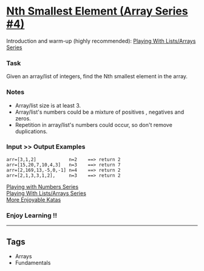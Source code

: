 # [Nth Smallest Element (Array Series #4) ](https://www.codewars.com/kata/5a512f6a80eba857280000fc)

Introduction and warm-up (highly recommended): [Playing With Lists/Arrays Series](https://www.codewars.com/collections/playing-with-lists-slash-arrays)

### Task

Given an array/list of integers, find the Nth smallest element in the array.

### Notes

- Array/list size is at least 3.
- Array/list's numbers could be a mixture of positives , negatives and zeros.
- Repetition in array/list's numbers could occur, so don't remove duplications.

### Input >> Output Examples

```
arr=[3,1,2]            n=2    ==> return 2
arr=[15,20,7,10,4,3]   n=3    ==> return 7
arr=[2,169,13,-5,0,-1] n=4    ==> return 2
arr=[2,1,3,3,1,2],     n=3    ==> return 2
```

[Playing with Numbers Series](https://www.codewars.com/collections/playing-with-numbers)  
[Playing With Lists/Arrays Series](https://www.codewars.com/collections/playing-with-lists-slash-arrays)  
[More Enjoyable Katas](http://www.codewars.com/users/MrZizoScream/authored)

### Enjoy Learning !!

---

## Tags

- Arrays
- Fundamentals
